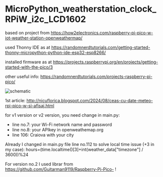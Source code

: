 # MicroPython_weatherstation_clock_RPiW_i2c_LCD1602
based on project from https://how2electronics.com/raspberry-pi-pico-w-iot-weather-station-openweathermap/

used Thonny IDE as at https://randomnerdtutorials.com/getting-started-thonny-micropython-python-ide-esp32-esp8266/

installed firmware as at https://projects.raspberrypi.org/en/projects/getting-started-with-the-pico/3

other useful info: https://randomnerdtutorials.com/projects-raspberry-pi-pico/

![schematic](https://blogger.googleusercontent.com/img/b/R29vZ2xl/AVvXsEil5gJXyv9T17ok5rb63Mfo6C1IBHG_IsvHhO8xzbZy_chHft5jRu0zATV-FepKYvg5JqyE9GqgMcJTwAQfToS2WuQ_8T8dbeLVi_MMS0GfuyPGjYdEODjpoZY6wgXEQASJIqIjQDVOPidBwOjn8Z2Mdrp-EtEm13SVdClQd4swbeTyMZ2nplezY8j658pe/s320/Raspberry-Pi-Pico-W-I2C-LCD.jpg)

1st article: http://nicuflorica.blogspot.com/2024/08/ceas-cu-date-meteo-rpi-pico-w-si-afisaj.html

for v1 version or v2 version, you need change in main.py:
- line no.7: your Wi-Fi network name and password
- line no.8: your APIkey in openweathemap.org 
- line 106: Craiova with your city

Already I changed in main.py file line no.112 to solve local time issue (+3 in my case):  hours=(time.localtime()[3]+int(weather_data["timezone"] / 3600))%24

For version no.2 I used librar from https://github.com/Guitarman9119/Raspberry-Pi-Pico- !
